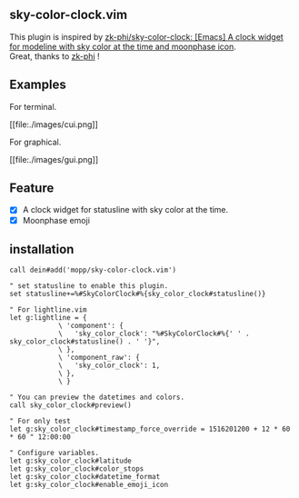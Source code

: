## sky-color-clock.vim
This plugin is inspired by [zk-phi/sky-color-clock: [Emacs] A clock widget for modeline with sky color at the time and moonphase icon](https://github.com/zk-phi/sky-color-clock).  
Great, thanks to [zk-phi](https://github.com/zk-phi) !

## Examples
For terminal.

[[file:./images/cui.png]]

For graphical.

[[file:./images/gui.png]]

## Feature
- [X] A clock widget for statusline with sky color at the time.
- [X] Moonphase emoji

## installation
```vim
call dein#add('mopp/sky-color-clock.vim')

" set statusline to enable this plugin.
set statusline+=%#SkyColorClock#%{sky_color_clock#statusline()}

" For lightline.vim
let g:lightline = {
            \ 'component': {
            \   'sky_color_clock': "%#SkyColorClock#%{' ' . sky_color_clock#statusline() . ' '}",
            \ },
            \ 'component_raw': {
            \   'sky_color_clock': 1,
            \ },
            \ }

" You can preview the datetimes and colors.
call sky_color_clock#preview()

" For only test
let g:sky_color_clock#timestamp_force_override = 1516201200 + 12 * 60 * 60 " 12:00:00

" Configure variables.
let g:sky_color_clock#latitude
let g:sky_color_clock#color_stops
let g:sky_color_clock#datetime_format
let g:sky_color_clock#enable_emoji_icon
```
